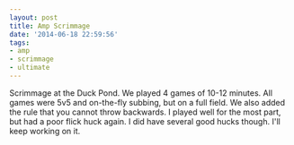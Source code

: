 ```yaml
---
layout: post
title: Amp Scrimmage
date: '2014-06-18 22:59:56'
tags:
- amp
- scrimmage
- ultimate
---
```


Scrimmage at the Duck Pond. We played 4 games of 10-12 minutes. All games were 5v5 and on-the-fly subbing, but on a full field. We also added the rule that you cannot throw backwards. I played well for the most part, but had a poor flick huck again. I did have several good hucks though. I'll keep working on it.
